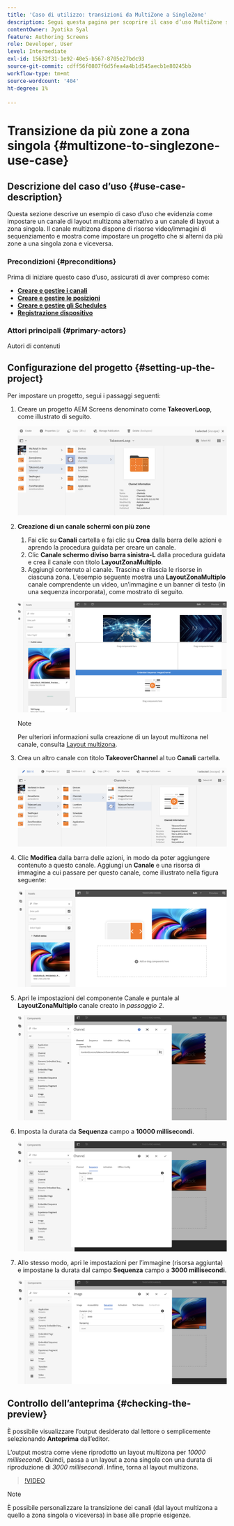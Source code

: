 ```yaml
---
title: 'Caso di utilizzo: transizioni da MultiZone a SingleZone'
description: Segui questa pagina per scoprire il caso d’uso MultiZone sulle transizioni SingleZone.
contentOwner: Jyotika Syal
feature: Authoring Screens
role: Developer, User
level: Intermediate
exl-id: 15632f31-1e92-40e5-b567-8705e27bdc93
source-git-commit: cdff56f0807f6d5fea4a4b1d545aecb1e80245bb
workflow-type: tm+mt
source-wordcount: '404'
ht-degree: 1%

---
```


# Transizione da più zone a zona singola {#multizone-to-singlezone-use-case}

## Descrizione del caso d’uso {#use-case-description}

Questa sezione descrive un esempio di caso d’uso che evidenzia come impostare un canale di layout multizona alternativo a un canale di layout a zona singola. Il canale multizona dispone di risorse video/immagini di sequenziamento e mostra come impostare un progetto che si alterni da più zone a una singola zona e viceversa.

### Precondizioni {#preconditions}

Prima di iniziare questo caso d’uso, assicurati di aver compreso come:

* **[Creare e gestire i canali](managing-channels.md)**
* **[Creare e gestire le posizioni](managing-locations.md)**
* **[Creare e gestire gli Schedules](managing-schedules.md)**
* **[Registrazione dispositivo](device-registration.md)**

### Attori principali {#primary-actors}

Autori di contenuti

## Configurazione del progetto {#setting-up-the-project}

Per impostare un progetto, segui i passaggi seguenti:

1. Creare un progetto AEM Screens denominato come **TakeoverLoop**, come illustrato di seguito.

   ![risorsa](assets/mz-to-sz1.png)


1. **Creazione di un canale schermi con più zone**

   1. Fai clic su **Canali** cartella e fai clic su **Crea** dalla barra delle azioni e aprendo la procedura guidata per creare un canale.
   1. Clic **Canale schermo diviso barra sinistra-L** dalla procedura guidata e crea il canale con titolo **LayoutZonaMultiplo**.
   1. Aggiungi contenuto al canale. Trascina e rilascia le risorse in ciascuna zona. L’esempio seguente mostra una **LayoutZonaMultiplo** canale comprendente un video, un’immagine e un banner di testo (in una sequenza incorporata), come mostrato di seguito.

   ![risorsa](assets/mz-to-sz2.png)

   >[!NOTE]
   >
   >Per ulteriori informazioni sulla creazione di un layout multizona nel canale, consulta [Layout multizona](multi-zone-layout-aem-screens.md).


1. Crea un altro canale con titolo **TakeoverChannel** al tuo **Canali** cartella.

   ![risorsa](assets/mz-to-sz3.png)

1. Clic **Modifica** dalla barra delle azioni, in modo da poter aggiungere contenuto a questo canale. Aggiungi un **Canale** e una risorsa di immagine a cui passare per questo canale, come illustrato nella figura seguente:

   ![risorsa](assets/mz-to-sz4.png)

1. Apri le impostazioni del componente Canale e puntale al **LayoutZonaMultiplo** canale creato in *passaggio 2*.

   ![risorsa](assets/mz-to-sz5.png)

1. Imposta la durata da **Sequenza** campo a **10000 millisecondi**.

   ![risorsa](assets/mz-to-sz6.png)

1. Allo stesso modo, apri le impostazioni per l’immagine (risorsa aggiunta) e impostane la durata dal campo **Sequenza** campo a **3000 millisecondi**.

   ![risorsa](assets/mz-to-sz7.png)

## Controllo dell’anteprima {#checking-the-preview}

È possibile visualizzare l’output desiderato dal lettore o semplicemente selezionando **Anteprima** dall’editor.

L’output mostra come viene riprodotto un layout multizona per *10000 millisecondi*. Quindi, passa a un layout a zona singola con una durata di riproduzione di *3000 millisecondi*. Infine, torna al layout multizona.

>[!VIDEO](https://video.tv.adobe.com/v/30366)

>[!NOTE]
>
>È possibile personalizzare la transizione dei canali (dal layout multizona a quello a zona singola o viceversa) in base alle proprie esigenze.
